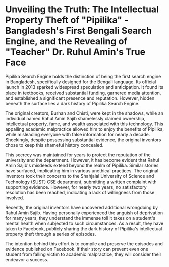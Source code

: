 # Unveiling the Truth: The Intellectual Property Theft of "Pipilika" - Bangladesh's First Bengali Search Engine, and the Revealing of "Teacher" Dr. Ruhul Amin's True Face

Pipilika Search Engine holds the distinction of being the first search engine in Bangladesh, specifically designed for the Bengali language. Its official launch in 2013 sparked widespread speculation and anticipation. It found its place in textbooks, received substantial funding, garnered media attention, and established a significant presence and reputation. However, hidden beneath the surface lies a dark history of Pipilika Search Engine.

The original creators, Burhan and Chisti, were kept in the shadows, while an individual named Rahul Amin Sajib shamelessly claimed ownership, intellectual property, fame, and wealth associated with this technology. This appalling academic malpractice allowed him to enjoy the benefits of Pipilika, while misleading everyone with false information for nearly a decade. Shockingly, despite possessing substantial evidence, the original inventors chose to keep this shameful history concealed.

This secrecy was maintained for years to protect the reputation of the university and the department. However, it has become evident that Rahul Amin Sajib's misdeeds extend beyond the realm of Pipilika. Similar stories have surfaced, implicating him in various unethical practices. The original inventors took their concerns to the Shahjalal University of Science and Technology (SUST) CSE department, submitting a written complaint with supporting evidence. However, for nearly two years, no satisfactory resolution has been reached, indicating a lack of willingness from those involved.

Recently, the original inventors have uncovered additional wrongdoing by Rahul Amin Sajib. Having personally experienced the anguish of deprivation for many years, they understand the immense toll it takes on a student's mental health when subjected to such circumstances. As a result, they have taken to Facebook, publicly sharing the dark history of Pipilika's intellectual property theft through a series of episodes.

The intention behind this effort is to compile and preserve the episodes and evidence published on Facebook. If their story can prevent even one student from falling victim to academic malpractice, they will consider their endeavor a success.
